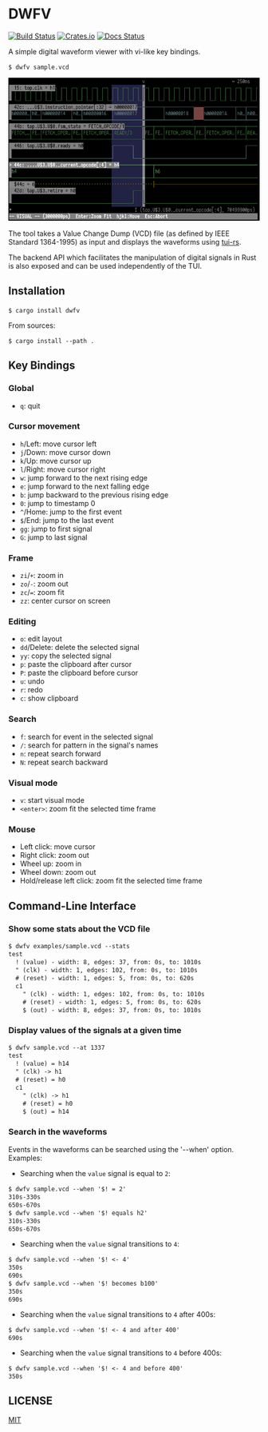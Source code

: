 DWFV
====

[![Build Status](https://travis-ci.com/psurply/dwfv.svg?branch=master)](https://travis-ci.com/psurply/dwfv)
[![Crates.io](https://img.shields.io/crates/v/dwfv)](https://crates.io/crates/dwfv)
[![Docs Status](https://docs.rs/dwfv/badge.svg)](https://docs.rs/crate/dwfv/)

A simple digital waveform viewer with vi-like key bindings.

```shell
$ dwfv sample.vcd
```

![screenshot](docs/screenshot.png)

The tool takes a Value Change Dump (VCD) file (as defined by IEEE Standard
1364-1995) as input and displays the waveforms using
[tui-rs](https://github.com/fdehau/tui-rs).

The backend API which facilitates the manipulation of digital signals in Rust
is also exposed and can be used independently of the TUI.

Installation
------------

```shell
$ cargo install dwfv
```

From sources:

```shell
$ cargo install --path .
```

Key Bindings
------------

### Global

- `q`: quit

### Cursor movement

- `h`/Left: move cursor left
- `j`/Down: move cursor down
- `k`/Up: move cursor up
- `l`/Right: move cursor right
- `w`: jump forward to the next rising edge
- `e`: jump forward to the next falling edge
- `b`: jump backward to the previous rising edge
- `0`: jump to timestamp 0
- `^`/Home: jump to the first event
- `$`/End: jump to the last event
- `gg`: jump to first signal
- `G`: jump to last signal

### Frame

- `zi`/`+`: zoom in
- `zo`/`-`: zoom out
- `zc`/`=`: zoom fit
- `zz`: center cursor on screen

### Editing

- `o`: edit layout
- `dd`/Delete: delete the selected signal
- `yy`: copy the selected signal
- `p`: paste the clipboard after cursor
- `P`: paste the clipboard before cursor
- `u`: undo
- `r`: redo
- `c`: show clipboard

### Search

- `f`: search for event in the selected signal
- `/`: search for pattern in the signal's names
- `n`: repeat search forward
- `N`: repeat search backward

### Visual mode

- `v`: start visual mode
- `<enter>`: zoom fit the selected time frame

### Mouse

- Left click: move cursor
- Right click: zoom out
- Wheel up: zoom in
- Wheel down: zoom out
- Hold/release left click: zoom fit the selected time frame

Command-Line Interface
----------------------

### Show some stats about the VCD file

```shell
$ dwfv examples/sample.vcd --stats
test
  ! (value) - width: 8, edges: 37, from: 0s, to: 1010s
  " (clk) - width: 1, edges: 102, from: 0s, to: 1010s
  # (reset) - width: 1, edges: 5, from: 0s, to: 620s
  c1
    " (clk) - width: 1, edges: 102, from: 0s, to: 1010s
    # (reset) - width: 1, edges: 5, from: 0s, to: 620s
    $ (out) - width: 8, edges: 37, from: 0s, to: 1010s
```

### Display values of the signals at a given time

```shell
$ dwfv sample.vcd --at 1337
test
  ! (value) = h14
  " (clk) -> h1
  # (reset) = h0
  c1
    " (clk) -> h1
    # (reset) = h0
    $ (out) = h14
```

### Search in the waveforms

Events in the waveforms can be searched using the '--when' option. Examples:

- Searching when the `value` signal is equal to `2`:

```shell
$ dwfv sample.vcd --when '$! = 2'
310s-330s
650s-670s
$ dwfv sample.vcd --when '$! equals h2'
310s-330s
650s-670s
```

- Searching when the `value` signal transitions to `4`:

```shell
$ dwfv sample.vcd --when '$! <- 4'
350s
690s
$ dwfv sample.vcd --when '$! becomes b100'
350s
690s
```

- Searching when the `value` signal transitions to `4` after 400s:

```shell
$ dwfv sample.vcd --when '$! <- 4 and after 400'
690s
```

- Searching when the `value` signal transitions to `4` before 400s:

```shell
$ dwfv sample.vcd --when '$! <- 4 and before 400'
350s
```

LICENSE
-------

[MIT](LICENSE)

